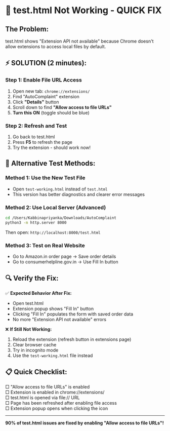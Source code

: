 # 🚨 test.html Not Working - QUICK FIX

## The Problem:
test.html shows "Extension API not available" because Chrome doesn't allow extensions to access local files by default.

## ⚡ SOLUTION (2 minutes):

### Step 1: Enable File URL Access
1. Open new tab: `chrome://extensions/`
2. Find "AutoComplaint" extension
3. Click **"Details"** button
4. Scroll down to find **"Allow access to file URLs"**
5. **Turn this ON** (toggle should be blue)

### Step 2: Refresh and Test
1. Go back to test.html
2. Press **F5** to refresh the page
3. Try the extension - should work now!

## 🧪 Alternative Test Methods:

### Method 1: Use the New Test File
- Open `test-working.html` instead of `test.html`
- This version has better diagnostics and clearer error messages

### Method 2: Use Local Server (Advanced)
```bash
cd /Users/Kabbinapriyanka/Downloads/AutoComplaint
python3 -m http.server 8000
```
Then open: `http://localhost:8000/test.html`

### Method 3: Test on Real Website
- Go to Amazon.in order page → Save order details
- Go to consumerhelpline.gov.in → Use Fill In button

## 🔍 Verify the Fix:

✅ **Expected Behavior After Fix:**
- Open test.html
- Extension popup shows "Fill In" button
- Clicking "Fill In" populates the form with saved order data
- No more "Extension API not available" errors

❌ **If Still Not Working:**
1. Reload the extension (refresh button in extensions page)
2. Clear browser cache
3. Try in incognito mode
4. Use the `test-working.html` file instead

## 📋 Quick Checklist:

□ "Allow access to file URLs" is enabled  
□ Extension is enabled in chrome://extensions/  
□ test.html is opened via file:// URL  
□ Page has been refreshed after enabling file access  
□ Extension popup opens when clicking the icon

---

**90% of test.html issues are fixed by enabling "Allow access to file URLs"!**
